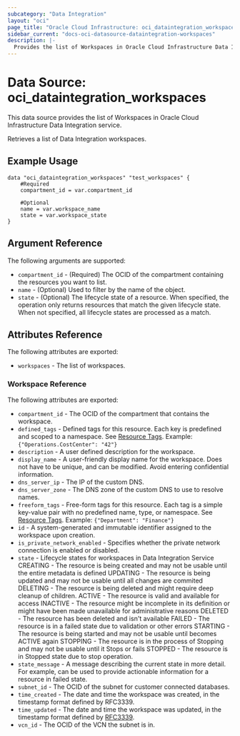 ```yaml
---
subcategory: "Data Integration"
layout: "oci"
page_title: "Oracle Cloud Infrastructure: oci_dataintegration_workspaces"
sidebar_current: "docs-oci-datasource-dataintegration-workspaces"
description: |-
  Provides the list of Workspaces in Oracle Cloud Infrastructure Data Integration service
---
```


# Data Source: oci_dataintegration_workspaces
This data source provides the list of Workspaces in Oracle Cloud Infrastructure Data Integration service.

Retrieves a list of Data Integration workspaces.


## Example Usage

```hcl
data "oci_dataintegration_workspaces" "test_workspaces" {
	#Required
	compartment_id = var.compartment_id

	#Optional
	name = var.workspace_name
	state = var.workspace_state
}
```

## Argument Reference

The following arguments are supported:

* `compartment_id` - (Required) The OCID of the compartment containing the resources you want to list.
* `name` - (Optional) Used to filter by the name of the object.
* `state` - (Optional) The lifecycle state of a resource. When specified, the operation only returns resources that match the given lifecycle state. When not specified, all lifecycle states are processed as a match.


## Attributes Reference

The following attributes are exported:

* `workspaces` - The list of workspaces.

### Workspace Reference

The following attributes are exported:

* `compartment_id` - The OCID of the compartment that contains the workspace.
* `defined_tags` - Defined tags for this resource. Each key is predefined and scoped to a namespace. See [Resource Tags](https://docs.cloud.oracle.com/iaas/Content/General/Concepts/resourcetags.htm). Example: `{"Operations.CostCenter": "42"}` 
* `description` - A user defined description for the workspace.
* `display_name` - A user-friendly display name for the workspace. Does not have to be unique, and can be modified. Avoid entering confidential information.
* `dns_server_ip` - The IP of the custom DNS.
* `dns_server_zone` - The DNS zone of the custom DNS to use to resolve names.
* `freeform_tags` - Free-form tags for this resource. Each tag is a simple key-value pair with no predefined name, type, or namespace. See [Resource Tags](https://docs.cloud.oracle.com/iaas/Content/General/Concepts/resourcetags.htm). Example: `{"Department": "Finance"}` 
* `id` - A system-generated and immutable identifier assigned to the workspace upon creation.
* `is_private_network_enabled` - Specifies whether the private network connection is enabled or disabled.
* `state` - Lifecycle states for workspaces in Data Integration Service CREATING - The resource is being created and may not be usable until the entire metadata is defined UPDATING - The resource is being updated and may not be usable until all changes are commited DELETING - The resource is being deleted and might require deep cleanup of children. ACTIVE   - The resource is valid and available for access INACTIVE - The resource might be incomplete in its definition or might have been made unavailable for administrative reasons DELETED  - The resource has been deleted and isn't available FAILED   - The resource is in a failed state due to validation or other errors STARTING - The resource is being started and may not be usable until becomes ACTIVE again STOPPING - The resource is in the process of Stopping and may not be usable until it Stops or fails STOPPED  - The resource is in Stopped state due to stop operation. 
* `state_message` - A message describing the current state in more detail. For example, can be used to provide actionable information for a resource in failed state.
* `subnet_id` - The OCID of the subnet for customer connected databases.
* `time_created` - The date and time the workspace was created, in the timestamp format defined by RFC3339. 
* `time_updated` - The date and time the workspace was updated, in the timestamp format defined by [RFC3339](https://tools.ietf.org/html/rfc3339).
* `vcn_id` - The OCID of the VCN the subnet is in.

